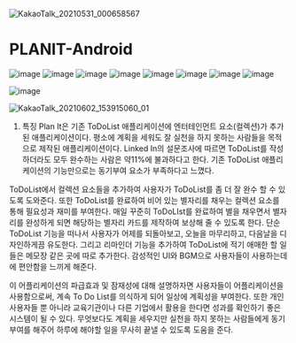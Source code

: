 ![KakaoTalk_20210531_000658567](https://user-images.githubusercontent.com/63969660/121769082-90d2c180-cb9c-11eb-9c43-414775e7e1fa.jpg)
# PLANIT-Android

![image](https://user-images.githubusercontent.com/63969660/121768931-e0fd5400-cb9b-11eb-8842-76667a157f0d.png)
![image](https://user-images.githubusercontent.com/63969660/121768936-e490db00-cb9b-11eb-81f5-b5e2bf7a83da.png)
![image](https://user-images.githubusercontent.com/63969660/121768939-e9558f00-cb9b-11eb-9a83-40e143b9ea14.png)
![image](https://user-images.githubusercontent.com/63969660/121768942-eb1f5280-cb9b-11eb-8d37-9e13f32958d5.png)
![image](https://user-images.githubusercontent.com/63969660/121768948-ece91600-cb9b-11eb-8708-dcd15bff0218.png)
![image](https://user-images.githubusercontent.com/63969660/121768953-f1adca00-cb9b-11eb-8c19-3e289919bee5.png)
![image](https://user-images.githubusercontent.com/63969660/121768955-f2def700-cb9b-11eb-8bd3-572c9ddf4e6e.png)
![image](https://user-images.githubusercontent.com/63969660/121768957-f4102400-cb9b-11eb-9f22-89e12e0927a7.png)

![image](https://user-images.githubusercontent.com/63969660/121769116-c7104100-cb9c-11eb-9576-7ca47a4bbee8.png)

![KakaoTalk_20210602_153915060_01](https://user-images.githubusercontent.com/63969660/121769092-a21bce00-cb9c-11eb-8e5a-9114c1616664.jpg)


1. 특징
 Plan It은 기존 ToDoList 애플리케이션에 엔터테인먼트 요소(컬렉션)가 추가된 애플리케이션이다. 평소에 계획을 세워도 잘 실천을 하지 못하는 사람들을 목적으로 제작된 애플리케이션이다. Linked In의 설문조사에 따르면 ToDoList를 작성하더라도 모두 완수하는 사람은 약11%에 불과하다고 한다. 기존 ToDoList 애플리케이션의 기능만으로는 동기부여 요소가 부족하다고 느꼈다. 

ToDoList에서 컬렉션 요소들을 추가하여 사용자가 ToDoList를 좀 더 잘 완수 할 수 있도록 도와준다. 또한 ToDoList를 완료하여 비어 있는 별자리를 채우는 컬렉션 요소를 통해 필요성과 재미를 부여한다. 매일 꾸준히 ToDoLIst를 완료하여 별을 채우면서 별자리를 완성하게 되면 해당하는 별자리 카드를 제작하여 보상해 줄 수 있도록 한다. 단순 ToDoList 기능을 떠나서 사용자가 어제를 되돌아보고, 오늘을 마무리하고, 다음날을 디자인하게끔 유도한다. 그리고 리마인더 기능을 추가하여 ToDoList에 적기 애매한 할 일들은 메모장 같은 곳에 따로 추가한다. 감성적인 UI와 BGM으로 사용자들이 사용하는데에 편안함을 느끼게 해준다.

이 어플리케이션의 파급효과 및 잠재성에 대해 설명하자면 사용자들이 어플리케이션을 사용함으로써, 계속 To Do List를 의식하게 되어 일상에 계획성을 부여한다. 또한 개인 사용자들 뿐 아니라 교육기관이나 다른 기업에서 활용을 한다면 성과를 확인하기 좋은 시스템이 될 수 있다. 무엇보다도 계획을 세우지만 실천을 하지 못하는 사람들에게 동기부여를 해주어 하루에 해야할 일을 무사히 끝낼 수 있도록 도움을 준다.
